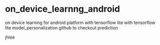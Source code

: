 # on_device_learnng_android
on device learning for android platform with tensorflow lite 
with tensorflow lite model_personalization github  to checkout prediction 

jhlee 

